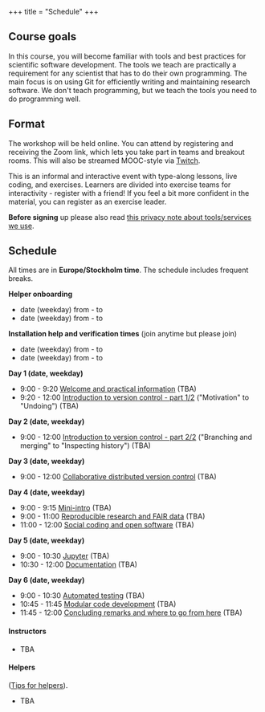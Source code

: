 +++
title = "Schedule"
+++

## Course goals

In this course, you will become familiar with tools and best practices
for scientific software development.  The tools we teach are
practically a requirement for any scientist that has to do their own programming. The main
focus is on using Git for efficiently writing and maintaining research
software. We don't teach programming, but we teach the tools you need
to do programming well.

## Format

The workshop will be held online.  You can attend by registering and
receiving the Zoom link, which lets you take part in teams and
breakout rooms.  This will also be streamed MOOC-style via
[Twitch](https://twitch.tv/coderefinery).

This is an informal and interactive event with type-along lessons,
live coding, and exercises. Learners are divided into exercise teams for
interactivity - register with a friend!  If you feel a bit more
confident in the material, you can register as an exercise leader.

**Before signing** up please also read
[this privacy note about tools/services we use](/requirements/#privacy-and-tools-online-services).


## Schedule

All times are in **Europe/Stockholm time**.
The schedule includes frequent breaks.

**Helper onboarding**
- date (weekday) from - to
- date (weekday) from - to

**Installation help and verification times** (join anytime but please join)
- date (weekday) from - to
- date (weekday) from - to

**Day 1 (date, weekday)**
- 9:00 - 9:20
  [Welcome and practical information](https://github.com/coderefinery/workshop-intro/blob/master/README.md)
  (TBA)
- 9:20 - 12:00
  [Introduction to version control - part 1/2](https://coderefinery.github.io/git-intro/) ("Motivation" to "Undoing")
  (TBA)

**Day 2 (date, weekday)**
- 9:00 - 12:00
  [Introduction to version control - part 2/2](https://coderefinery.github.io/git-intro/) ("Branching and merging" to "Inspecting history")
  (TBA)

**Day 3 (date, weekday)**
- 9:00 - 12:00
  [Collaborative distributed version control](https://coderefinery.github.io/git-collaborative/)
  (TBA)

**Day 4 (date, weekday)**
- 9:00 - 9:15
  [Mini-intro](https://github.com/coderefinery/workshop-intro/blob/master/README.md)
  (TBA)
- 9:00 - 11:00
  [Reproducible research and FAIR data](https://coderefinery.github.io/reproducible-research/)
  (TBA)
- 11:00 - 12:00
  [Social coding and open software](https://cicero.xyz/v3/remark/0.14.0/github.com/coderefinery/social-coding/master/talk.md)
  (TBA)

**Day 5 (date, weekday)**
- 9:00 - 10:30
  [Jupyter](https://coderefinery.github.io/jupyter/)
  (TBA)
- 10:30 - 12:00
  [Documentation](https://coderefinery.github.io/documentation/)
  (TBA)

**Day 6 (date, weekday)**
- 9:00 - 10:30
  [Automated testing](https://coderefinery.github.io/testing/)
  (TBA)
- 10:45 - 11:45
  [Modular code development](https://coderefinery.github.io/modular-type-along/)
  (TBA)
- 11:45 - 12:00
  [Concluding remarks and where to go from here](https://github.com/coderefinery/workshop-outro/blob/master/README.md)
  (TBA)


#### Instructors

- TBA


#### Helpers

([Tips for
helpers](https://coderefinery.github.io/manuals/helping-and-teaching/)).
- TBA

